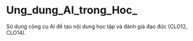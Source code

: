 # Ung_dung_AI_trong_Hoc_
Sử dụng công cụ AI để tạo nội dung học tập và đánh giá đạo đức (CLO12, CLO14).
